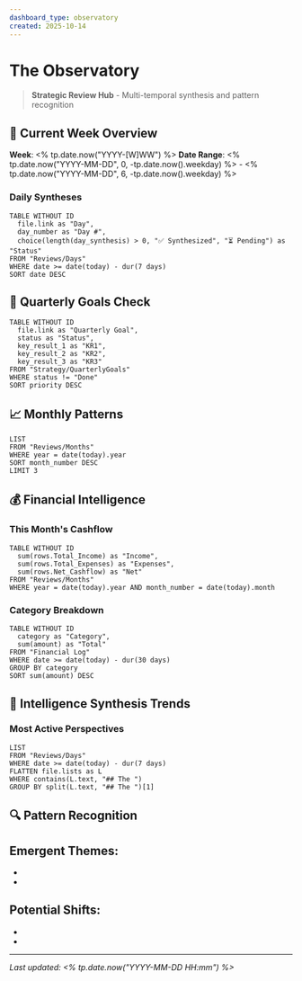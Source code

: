 ```yaml
---
dashboard_type: observatory
created: 2025-10-14
---
```

# The Observatory

> **Strategic Review Hub** - Multi-temporal synthesis and pattern recognition

## 📅 Current Week Overview

**Week**: <% tp.date.now("YYYY-[W]WW") %>
**Date Range**: <% tp.date.now("YYYY-MM-DD", 0, -tp.date.now().weekday) %> - <% tp.date.now("YYYY-MM-DD", 6, -tp.date.now().weekday) %>

### Daily Syntheses

```dataview
TABLE WITHOUT ID
  file.link as "Day",
  day_number as "Day #",
  choice(length(day_synthesis) > 0, "✅ Synthesized", "⏳ Pending") as "Status"
FROM "Reviews/Days"
WHERE date >= date(today) - dur(7 days)
SORT date DESC
```

## 🎯 Quarterly Goals Check

```dataview
TABLE WITHOUT ID
  file.link as "Quarterly Goal",
  status as "Status",
  key_result_1 as "KR1",
  key_result_2 as "KR2",
  key_result_3 as "KR3"
FROM "Strategy/QuarterlyGoals"
WHERE status != "Done"
SORT priority DESC
```

## 📈 Monthly Patterns

```dataview
LIST
FROM "Reviews/Months"
WHERE year = date(today).year
SORT month_number DESC
LIMIT 3
```

## 💰 Financial Intelligence

### This Month's Cashflow

```dataview
TABLE WITHOUT ID
  sum(rows.Total_Income) as "Income",
  sum(rows.Total_Expenses) as "Expenses",
  sum(rows.Net_Cashflow) as "Net"
FROM "Reviews/Months"
WHERE year = date(today).year AND month_number = date(today).month
```

### Category Breakdown

```dataview
TABLE WITHOUT ID
  category as "Category",
  sum(amount) as "Total"
FROM "Financial Log"
WHERE date >= date(today) - dur(30 days)
GROUP BY category
SORT sum(amount) DESC
```

## 🧠 Intelligence Synthesis Trends

### Most Active Perspectives

```dataview
LIST
FROM "Reviews/Days"
WHERE date >= date(today) - dur(7 days)
FLATTEN file.lists as L
WHERE contains(L.text, "## The ")
GROUP BY split(L.text, "## The ")[1]
```

## 🔍 Pattern Recognition

**Emergent Themes**:
- 
- 
- 

**Potential Shifts**:
- 
- 
- 

---

*Last updated: <% tp.date.now("YYYY-MM-DD HH:mm") %>*